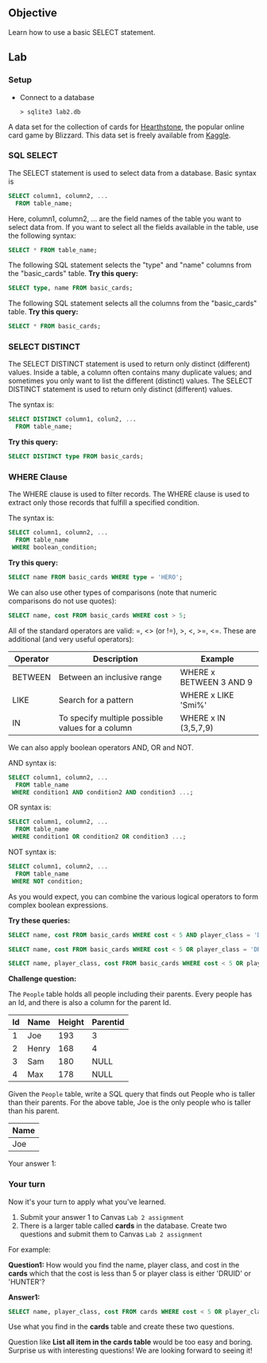 ## Objective
Learn how to use a basic SELECT statement.

## Lab

### Setup

* Connect to a database
   ```
   > sqlite3 lab2.db
   ```

A data set for the collection of cards for [Hearthstone](https://playhearthstone.com/en-us/),
the popular online card game by Blizzard. This data set is freely available from 
[Kaggle](https://www.kaggle.com/jeradrose/hearthstone-cards).

### SQL SELECT

The SELECT statement is used to select data from a database.
Basic syntax is 

```sql
SELECT column1, column2, ...
  FROM table_name;
```

Here, column1, column2, ... are the field names of the table you want to select data from. 
If you want to select all the fields available in the table, use the following syntax:

```sql
SELECT * FROM table_name;
```

The following SQL statement selects the "type" and "name" columns from the "basic_cards" table.
**Try this query:**

```sql
SELECT type, name FROM basic_cards;
```

The following SQL statement selects all the columns from the "basic_cards" table.
**Try this query:**

```sql
SELECT * FROM basic_cards;
```

### SELECT DISTINCT

The SELECT DISTINCT statement is used to return only distinct (different) values.
Inside a table, a column often contains many duplicate values; and sometimes you only want to list the different (distinct) values.
The SELECT DISTINCT statement is used to return only distinct (different) values.

The syntax is:

```sql
SELECT DISTINCT column1, colun2, ...
  FROM table_name;
```

**Try this query:**

```sql
SELECT DISTINCT type FROM basic_cards;
```

### WHERE Clause

The WHERE clause is used to filter records.
The WHERE clause is used to extract only those records that fulfill a specified condition.

The syntax is:

```sql
SELECT column1, column2, ...
  FROM table_name
 WHERE boolean_condition;
```

**Try this query:**

```sql
SELECT name FROM basic_cards WHERE type = 'HERO';
```

We can also use other types of comparisons (note that numeric comparisons do not use quotes):

```sql
SELECT name, cost FROM basic_cards WHERE cost > 5;
```

All of the standard operators are valid: =, <> (or !=), >, <, >=, <=.
These are additional (and very useful operators):

| Operator | Description | Example |
| -------- | ----------- | ------- |
| BETWEEN | Between an inclusive range | WHERE x BETWEEN 3 AND 9 |
| LIKE | Search for a pattern | WHERE x LIKE 'Smi%' |
| IN | To specify multiple possible values for a column | WHERE x IN (3,5,7,9) |

We can also apply boolean operators AND, OR and NOT.

AND syntax is:

```sql
SELECT column1, column2, ...
  FROM table_name
 WHERE condition1 AND condition2 AND condition3 ...;
```

OR syntax is:

```sql
SELECT column1, column2, ...
  FROM table_name
 WHERE condition1 OR condition2 OR condition3 ...;
```

NOT syntax is:

```sql
SELECT column1, column2, ...
  FROM table_name
 WHERE NOT condition;
```

As you would expect, you can combine the various logical operators to form complex boolean expressions.

**Try these queries:**

```sql
SELECT name, cost FROM basic_cards WHERE cost < 5 AND player_class = 'DRUID';
```

```sql
SELECT name, cost FROM basic_cards WHERE cost < 5 OR player_class = 'DRUID';
```

```sql
SELECT name, player_class, cost FROM basic_cards WHERE cost < 5 OR player_class IN ('DRUID', 'HUNTER');
```

**Challenge question:**
<p>The <code>People</code> table holds all people including their parents. Every people has an Id, and there is also a column for the parent Id.</p>

| Id | Name  | Height | Parentid |
|----|-------|--------|-----------|
| 1  | Joe   | 193  | 3         |
| 2  | Henry | 168  | 4         |
| 3  | Sam   | 180  | NULL      |
| 4  | Max   | 178  | NULL      |


<p>Given the <code>People</code> table, write a SQL query that finds out People who is taller than their parents. For the above table, Joe is the only people who is taller than his parent.</p>


| Name |
|----------|
| Joe      |

Your answer 1: 

### Your turn

Now it's your turn to apply what you've learned. 
1. Submit your answer 1 to Canvas `Lab 2 assignment`
2. There is a larger table called **cards** in the database. Create two questions and submit them to Canvas `Lab 2 assignment`

For example:

**Question1:** How would you find the name, player class, and cost in the **cards** which that the cost is less than 5 or player class is either 'DRUID' or 'HUNTER'?

**Answer1:** 
```sql
SELECT name, player_class, cost FROM cards WHERE cost < 5 OR player_class IN ('DRUID', 'HUNTER');
```

Use what you find in the **cards** table and create these two questions. 

Question like **List all item in the cards table** would be too easy and boring. Surprise us with interesting questions! We are looking forward to seeing it!


